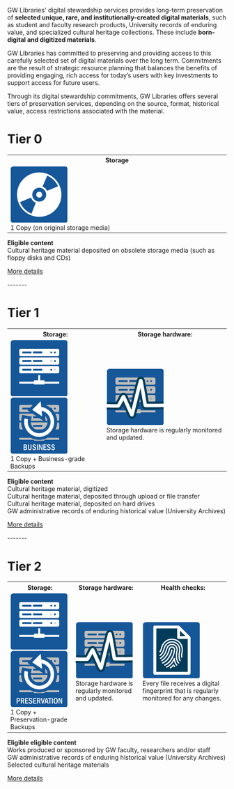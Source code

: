 GW Libraries' digital stewardship services provides long-term preservation of **selected unique, rare, and institutionally-created digital materials**, such as student and faculty research products, University records of enduring value, and specialized cultural heritage collections. These include **born-digital and digitized materials**.

GW Libraries has committed to preserving and providing access to this carefully selected set of digital materials over the long term. Commitments are the result of strategic resource planning that balances the benefits of providing engaging, rich access for today’s users with key investments to support access for future users.

Through its digital stewardship commitments, GW Libraries offers several tiers of preservation services, depending on the source, format, historical value, access restrictions associated with the material.


<div class="tier-container">
<h1 class="centered">Tier 0</h1>
<table class="one">
  <tr>
    <th width="800">Storage</th>
  </tr>
  <tr>
    <td><img class="centered" src="assets/images/icon-cd.png"><br>1 Copy (on original storage media)</td>
  </tr>
</table>
<p class="centered"><strong>Eligible content</strong><br>
Cultural heritage material deposited on obsolete storage media (such as floppy disks and CDs)</p>
<p class="centered"><a href="https://github.com/reliztrent/digital-services-catalog">More details</a></p>
</div>

<p> </p>
-------
<p> </p>

<div class="tier-container">
<h1 class="centered">Tier 1</h1>
<table class="two">
  <tr>
    <th>Storage:</th>
	<th>Storage hardware:</th>
  </tr>
  <tr>
    <td><img class="centered" src="assets/images/icon-server.png"> <img class="centered" src="assets/images/icon-server-backups-business.png"><br>1 Copy + Business-grade Backups</td>
	<td><img class="centered" src="assets/images/icon-server-monitoring.png"><br>Storage hardware is regularly monitored and updated.</td>
  </tr>
</table>
<p class="centered"><strong>Eligible content</strong><br>
Cultural heritage material, digitized<br>
Cultural heritage material, deposited through upload or file transfer<br>
Cultural heritage material, deposited on hard drives<br>
GW administrative records of enduring historical value (University Archives)</p>
<p class="centered"><a href="https://github.com/reliztrent/digital-services-catalog">More details</a></p>
</div>

<p> </p>
-------
<p> </p>

<div class="tier-container">
<h1 class="centered">Tier 2</h1>
<table class="three">
  <tr>
    <th>Storage:</th>
	<th>Storage hardware:</th>
	<th>Health checks:</th>
  </tr>
  <tr>
    <td><img class="centered" src="assets/images/icon-server.png"> <img class="centered" src="assets/images/icon-server-backups-preservation.png"><br>1 Copy + Preservation-grade Backups</td>
	<td><img class="centered" src="assets/images/icon-server-monitoring.png"><br>Storage hardware is regularly monitored and updated.</td>
	<td><img class="centered" src="assets/images/icon-checksum-health-checks.png"><br>Every file receives a digital fingerprint that is regularly monitored for any changes.</td>
  </tr>
</table>
<p class="centered"><strong>Eligible eligible content</strong><br>
Works produced or sponsored by GW faculty, researchers and/or staff<br>
GW administrative records of enduring historical value (University Archives)<br>
Selected cultural heritage materials</p>
<p class="centered"><a href="https://github.com/reliztrent/digital-services-catalog">More details</a></p>
</div>


<!--<h1 class="centered">Tier 0</h1>
<p class="centered"><strong>Storage:</strong><br>
<img class="centered" src="assets/images/icon-cd.png"><br>
1 Copy (on original storage media)<br></p>

<p class="centered"><a href="https://github.com/reliztrent/digital-services-catalog">More details</a></p>

<p class="centered"><strong>Eligible content</strong><br>
Cultural heritage material deposited on obsolete storage media (such as floppy disks and CDs)</p>

<h1 class="centered">Tier 1</h1>

<p class="centered"><strong>Storage:</strong><br>
<img class="centered" src="assets/images/icon-server-backups-business.png"><br>
1 Copy + Business-grade Backups</p>

<p class="centered"><strong>Storage Hardware:</strong><br>
<img class="centered" src="assets/images/icon-server-monitoring.png"><br>
Storage hardware is regularly monitored and updated</p>

<p class="centered"><a href="https://github.com/reliztrent/digital-services-catalog">More details</a></p>

<p class="centered"><strong>Eligible content</strong><br>
Cultural heritage material, digitized<br>
Cultural heritage material, deposited through upload or file transfer<br>
Cultural heritage material, deposited on hard drives<br>
GW administrative records of enduring historical value (University Archives)</p>

<h1  class="centered">Tier 2</h1>

<p class="centered"><strong>Storage:</strong><br>
<img class="centered" src="assets/images/icon-server-backups-preservation.png"><br>
1 Copy + Preservation-grade Backups</p>

<p class="centered"><strong>Storage Hardware:</strong><br>
<img class="centered" src="assets/images/icon-server-monitoring.png"><br>
Storage hardware is regularly monitored and updated</p>

<p class="centered"><strong>Health checks:</strong><br>
<img class="centered" src="assets/images/icon-checksum-health-checks.png"><br>
Every file receives a digital fingerprint that is regularly monitored for any changes.</p>

<p class="centered"><a href="https://github.com/reliztrent/digital-services-catalog">More details</a></p>

<p class="centered"><strong>Eligible content</strong><br>
Works produced or sponsored by GW faculty, researchers and/or staff<br>
GW administrative records of enduring historical value (University Archives)<br>
Selected cultural heritage materials</p>-->
